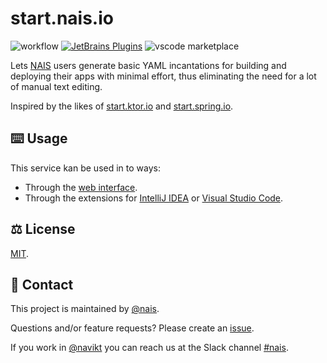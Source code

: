 # start.nais.io

![workflow](https://github.com/nais/start.nais.io/actions/workflows/main.yaml/badge.svg)
[![JetBrains Plugins](https://img.shields.io/jetbrains/plugin/v/16219-nais-starter.svg)](https://plugins.jetbrains.com/)
![vscode marketplace](https://vsmarketplacebadge.apphb.com/version/navikt.nais-starter-vscode.svg)

Lets [NAIS](https://nais.io) users generate basic YAML incantations for building and deploying their apps with minimal effort, thus eliminating the need for a lot of manual text editing.

Inspired by the likes of [start.ktor.io](https://start.ktor.io) and [start.spring.io](https://start.spring.io).

## ⌨️ Usage

This service kan be used in to ways:
- Through the [web interface](https://start.nais.io).
- Through the extensions for [IntelliJ IDEA](https://plugins.jetbrains.com/plugin/16219-nais-starter) or [Visual Studio Code](https://marketplace.visualstudio.com/items?itemName=navikt.nais-starter-vscode).


## ⚖️ License
[MIT](LICENSE).

## 👥 Contact

This project is maintained by [@nais](https://github.com/nais).

Questions and/or feature requests? Please create an [issue](https://github.com/nais/start.nais.io/issues).

If you work in [@navikt](https://github.com/navikt) you can reach us at the Slack channel [#nais](https://nav-it.slack.com/archives/C5KUST8N6).


